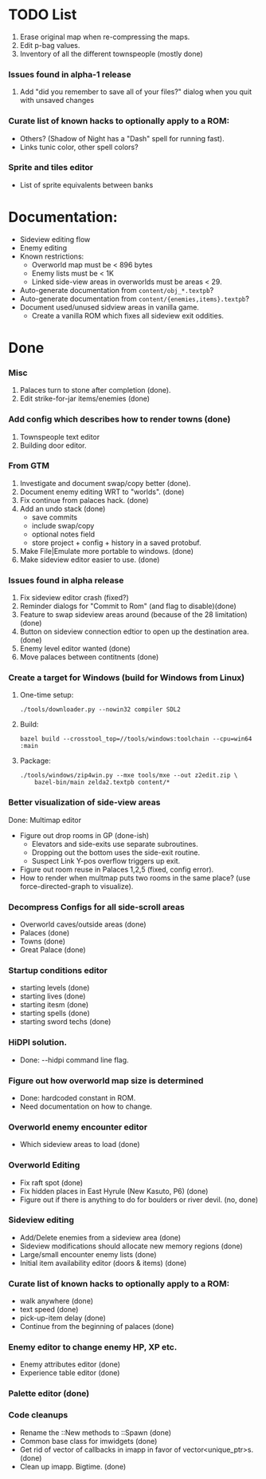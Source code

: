 # TODO List

1. Erase original map when re-compressing the maps.
1. Edit p-bag values.
1. Inventory of all the different townspeople (mostly done)

### Issues found in alpha-1 release
1. Add "did you remember to save all of your files?" dialog when you quit
   with unsaved changes

### Curate list of known hacks to optionally apply to a ROM:
  * Others? (Shadow of Night has a "Dash" spell for running fast).
  * Links tunic color, other spell colors?

### Sprite and tiles editor
  * List of sprite equivalents between banks

# Documentation:
  * Sideview editing flow
  * Enemy editing
  * Known restrictions:
    * Overworld map must be < 896 bytes
    * Enemy lists must be < 1K
    * Linked side-view areas in overworlds must be areas < 29.
  * Auto-generate documentation from `content/obj_*.textpb`?
  * Auto-generate documentation from `content/{enemies,items}.textpb`?
  * Document used/unused sidview areas in vanilla game.
    * Create a vanilla ROM which fixes all sideview exit oddities.

# Done

### Misc
1. Palaces turn to stone after completion (done).
1. Edit strike-for-jar items/enemies (done)

### Add config which describes how to render towns (done)
1. Townspeople text editor
1. Building door editor.

### From GTM
1. Investigate and document swap/copy better (done).
1. Document enemy editing WRT to "worlds". (done)
1. Fix continue from palaces hack. (done)
1. Add an undo stack (done)
   * save commits
   * include swap/copy
   * optional notes field
   * store project + config + history in a saved protobuf.
1. Make File|Emulate more portable to windows. (done)
1. Make sideview editor easier to use. (done)

### Issues found in alpha release
1. Fix sideview editor crash (fixed?)
1. Reminder dialogs for "Commit to Rom" (and flag to disable)(done)
1. Feature to swap sideview areas around (because of the 28 limitation)(done)
1. Button on sideview connection edtior to open up the destination area. (done)
1. Enemy level editor wanted (done)
1. Move palaces between contitnents (done)

### Create a target for Windows (build for Windows from Linux)
  1. One-time setup:
     ```
     ./tools/downloader.py --nowin32 compiler SDL2
     ```

  2. Build:
     ```
     bazel build --crosstool_top=//tools/windows:toolchain --cpu=win64 :main
     ```

  3. Package:
     ```
     ./tools/windows/zip4win.py --mxe tools/mxe --out z2edit.zip \
         bazel-bin/main zelda2.textpb content/*
     ```


### Better visualization of side-view areas
Done: Multimap editor
  * Figure out drop rooms in GP (done-ish)
    * Elevators and side-exits use separate subroutines.
    * Dropping out the bottom uses the side-exit routine.
    * Suspect Link Y-pos overflow triggers up exit.
  * Figure out room reuse in Palaces 1,2,5 (fixed, config error).
  * How to render when multmap puts two rooms in the same place? (use
    force-directed-graph to visualize).

### Decompress Configs for all side-scroll areas
  * Overworld caves/outside areas (done)
  * Palaces (done)
  * Towns (done)
  * Great Palace (done)

### Startup conditions editor
  * starting levels (done)
  * starting lives (done)
  * starting itesm (done)
  * starting spells (done)
  * starting sword techs (done)

### HiDPI solution.
  * Done: --hidpi <scale> command line flag.

### Figure out how overworld map size is determined
  * Done: hardcoded constant in ROM.
  * Need documentation on how to change.

### Overworld enemy encounter editor
  * Which sideview areas to load (done)

### Overworld Editing
  * Fix raft spot (done)
  * Fix hidden places in East Hyrule (New Kasuto, P6) (done)
  * Figure out if there is anything to do for boulders or river devil. (no, done)

### Sideview editing
  * Add/Delete enemies from a sideview area (done)
  * Sideview modifications should allocate new memory regions (done)
  * Large/small encounter enemy lists (done)
  * Initial item availability editor (doors & items) (done)

### Curate list of known hacks to optionally apply to a ROM:
  * walk anywhere (done)
  * text speed (done)
  * pick-up-item delay (done)
  * Continue from the beginning of palaces (done)

### Enemy editor to change enemy HP, XP etc.
  * Enemy attributes editor (done)
  * Experience table editor (done)

### Palette editor (done)

### Code cleanups
  * Rename the ::New methods to ::Spawn (done)
  * Common base class for imwidgets (done)
  * Get rid of vector of callbacks in imapp in favor of vector<unique_ptr>s. (done)
  * Clean up imapp.  Bigtime. (done)
